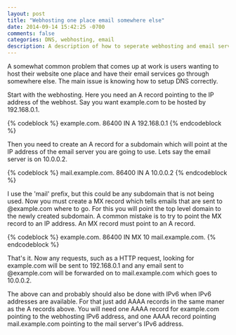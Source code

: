 ```yaml
---
layout: post
title: "Webhosting one place email somewhere else"
date: 2014-09-14 15:42:25 -0700
comments: false
categories: DNS, webhosting, email
description: A description of how to seperate webhosting and email services using DNS
---
```

<p>A somewhat common problem that comes up at work is users wanting to host their website one place and have their email services go through somewhere else. The main issue is knowing how to setup DNS correctly.</p>
<p>Start with the webhosting. Here you need an A record pointing to the IP address of the webhost. Say you want example.com to be hosted by 192.168.0.1.</p>
{% codeblock %}
example.com.	86400 	IN 	A	192.168.0.1
{% endcodeblock %}
<p>Then you need to create an A record for a subdomain which will point at the IP address of the email server you are going to use. Lets say the email server is on 10.0.0.2.</p>
{% codeblock %}
mail.example.com.	86400	IN 	A 	10.0.0.2
{% endcodeblock %}
<p>I use the 'mail' prefix, but this could be any subdomain that is not being used. Now you must create a MX record which tells emails that are sent to @example.com where to go. For this you will point the top level domain to the newly created subdomain. A common mistake is to try to point the MX record to an IP address. An MX record must point to an A record.</p>
{% codeblock %}
example.com.	86400	IN	MX	10 mail.example.com. 
{% endcodeblock %}
<p>That's it. Now any requests, such as a HTTP request, looking for example.com will be sent to 192.168.0.1 and any email sent to @example.com will be forwarded on to mail.example.com which goes to 10.0.0.2.</p>
<p>The above can and probably should also be done with IPv6 when IPv6 addresses are available. For that just add AAAA records in the same maner as the A records above. You will need one AAAA record for example.com pointing to the webhosting IPv6 address, and one AAAA record pointing mail.example.com pointing to the mail server's IPv6 address.</p>
